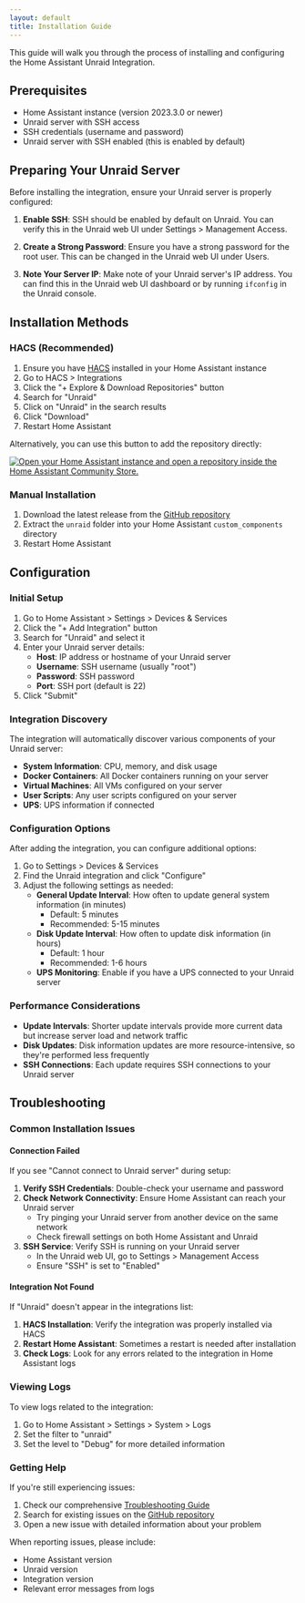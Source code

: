 ```yaml
---
layout: default
title: Installation Guide
---
```


This guide will walk you through the process of installing and configuring the Home Assistant Unraid Integration.

## Prerequisites

- Home Assistant instance (version 2023.3.0 or newer)
- Unraid server with SSH access
- SSH credentials (username and password)
- Unraid server with SSH enabled (this is enabled by default)

## Preparing Your Unraid Server

Before installing the integration, ensure your Unraid server is properly configured:

1. **Enable SSH**: SSH should be enabled by default on Unraid. You can verify this in the Unraid web UI under Settings > Management Access.

2. **Create a Strong Password**: Ensure you have a strong password for the root user. This can be changed in the Unraid web UI under Users.

3. **Note Your Server IP**: Make note of your Unraid server's IP address. You can find this in the Unraid web UI dashboard or by running `ifconfig` in the Unraid console.

## Installation Methods

### HACS (Recommended)

1. Ensure you have [HACS](https://hacs.xyz/) installed in your Home Assistant instance
2. Go to HACS > Integrations
3. Click the "+ Explore & Download Repositories" button
4. Search for "Unraid"
5. Click on "Unraid" in the search results
6. Click "Download"
7. Restart Home Assistant

Alternatively, you can use this button to add the repository directly:

[![Open your Home Assistant instance and open a repository inside the Home Assistant Community Store.](https://my.home-assistant.io/badges/hacs_repository.svg)](https://my.home-assistant.io/redirect/hacs_repository/?owner=domalab&repository=https%3A%2F%2Fgithub.com%2Fdomalab%2Fha-unraid&category=integration)

### Manual Installation

1. Download the latest release from the [GitHub repository](https://github.com/domalab/ha-unraid/releases)
2. Extract the `unraid` folder into your Home Assistant `custom_components` directory
3. Restart Home Assistant

## Configuration

### Initial Setup

1. Go to Home Assistant > Settings > Devices & Services
2. Click the "+ Add Integration" button
3. Search for "Unraid" and select it
4. Enter your Unraid server details:
   - **Host**: IP address or hostname of your Unraid server
   - **Username**: SSH username (usually "root")
   - **Password**: SSH password
   - **Port**: SSH port (default is 22)
5. Click "Submit"

### Integration Discovery

The integration will automatically discover various components of your Unraid server:

- **System Information**: CPU, memory, and disk usage
- **Docker Containers**: All Docker containers running on your server
- **Virtual Machines**: All VMs configured on your server
- **User Scripts**: Any user scripts configured on your server
- **UPS**: UPS information if connected

### Configuration Options

After adding the integration, you can configure additional options:

1. Go to Settings > Devices & Services
2. Find the Unraid integration and click "Configure"
3. Adjust the following settings as needed:
   - **General Update Interval**: How often to update general system information (in minutes)
     - Default: 5 minutes
     - Recommended: 5-15 minutes
   - **Disk Update Interval**: How often to update disk information (in hours)
     - Default: 1 hour
     - Recommended: 1-6 hours
   - **UPS Monitoring**: Enable if you have a UPS connected to your Unraid server

### Performance Considerations

- **Update Intervals**: Shorter update intervals provide more current data but increase server load and network traffic
- **Disk Updates**: Disk information updates are more resource-intensive, so they're performed less frequently
- **SSH Connections**: Each update requires SSH connections to your Unraid server

## Troubleshooting

### Common Installation Issues

#### Connection Failed

If you see "Cannot connect to Unraid server" during setup:

1. **Verify SSH Credentials**: Double-check your username and password
2. **Check Network Connectivity**: Ensure Home Assistant can reach your Unraid server
   - Try pinging your Unraid server from another device on the same network
   - Check firewall settings on both Home Assistant and Unraid
3. **SSH Service**: Verify SSH is running on your Unraid server
   - In the Unraid web UI, go to Settings > Management Access
   - Ensure "SSH" is set to "Enabled"

#### Integration Not Found

If "Unraid" doesn't appear in the integrations list:

1. **HACS Installation**: Verify the integration was properly installed via HACS
2. **Restart Home Assistant**: Sometimes a restart is needed after installation
3. **Check Logs**: Look for any errors related to the integration in Home Assistant logs

### Viewing Logs

To view logs related to the integration:

1. Go to Home Assistant > Settings > System > Logs
2. Set the filter to "unraid"
3. Set the level to "Debug" for more detailed information

### Getting Help

If you're still experiencing issues:

1. Check our comprehensive [Troubleshooting Guide](troubleshooting.md)
2. Search for existing issues on the [GitHub repository](https://github.com/domalab/ha-unraid/issues)
3. Open a new issue with detailed information about your problem

When reporting issues, please include:

- Home Assistant version
- Unraid version
- Integration version
- Relevant error messages from logs
